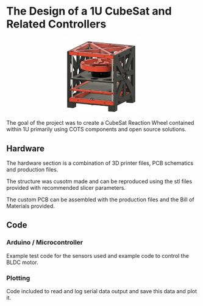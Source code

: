 # The Design of a 1U CubeSat and Related Controllers
<p align="center">
<img src="https://github.com/Harveyn4444/cubesat-reaction-wheel/blob/main/assets/img/cubesat-assembly.png" width = 40% height = 40%>
</p>

The goal of the project was to create a CubeSat Reaction Wheel contained within 1U primarily using COTS components and open source solutions.

##  Hardware
The hardware section is a combination of 3D printer files, PCB schematics and production files.

The structure was cusotm made and can be reproduced using the stl files provided with recommended slicer parameters. 

The custom PCB can be assembled with the production files and the Bill of Materials provided.


## Code

### Arduino / Microcontroller
Example test code for the sensors used and example code to control the BLDC motor.

### Plotting
Code included to read and log serial data output and save this data and plot it.
